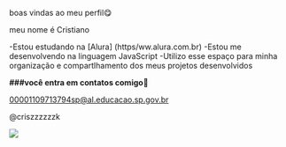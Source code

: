 boas vindas ao meu perfil😋

meu nome é Cristiano

-Estou estudando na [Alura] (https/ww.alura.com.br)
-Estou me desenvolvendo na linguagem JavaScript
-Utilizo esse espaço para minha organização e compartlhamento dos meus projetos desenvolvidos

**###você entra em contatos comigo**👻

00001109713794sp@al.educacao.sp.gov.br

@criszzzzzzk

![](https://media.tenor.com/HCF2gJUUdCsAAAAj/cannonbolt-dance.gif)
